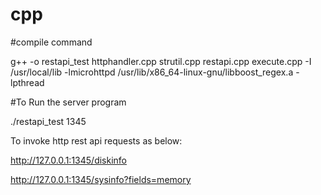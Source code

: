 # cpp
#compile command

g++ -o restapi_test httphandler.cpp  strutil.cpp  restapi.cpp execute.cpp -I /usr/local/lib -lmicrohttpd /usr/lib/x86_64-linux-gnu/libboost_regex.a -lpthread

#To Run the server program


./restapi_test 1345

To invoke http rest api requests as below:



http://127.0.0.1:1345/diskinfo


http://127.0.0.1:1345/sysinfo?fields=memory
